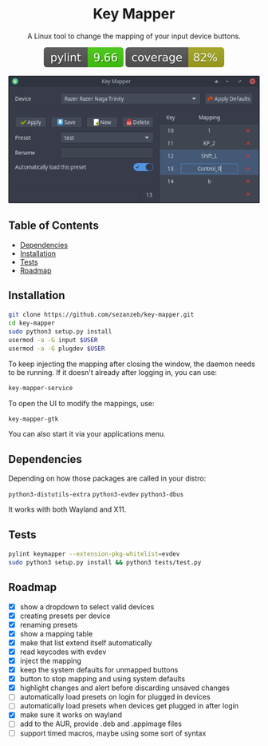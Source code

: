 <h1 align="center">Key Mapper</h1>

<p align="center">A Linux tool to change the mapping of your input device buttons.</p>

<p align="center"><img src="data/pylint.svg"/> <img src="data/coverage.svg"/></p>

<p align="center">
<img src="data/screenshot.png"/>
</p>

## Table of Contents

- [Dependencies](#Dependencies)
- [Installation](#Installation)
- [Tests](#Tests)
- [Roadmap](#Roadmap)

## Installation

```bash
git clone https://github.com/sezanzeb/key-mapper.git
cd key-mapper
sudo python3 setup.py install
usermod -a -G input $USER
usermod -a -G plugdev $USER
```

To keep injecting the mapping after closing the window, the daemon needs to
be running. If it doesn't already after logging in, you can use:

```bash
key-mapper-service
```

To open the UI to modify the mappings, use:

```bash
key-mapper-gtk
```

You can also start it via your applications menu.

## Dependencies

Depending on how those packages are called in your distro:

`python3-distutils-extra` `python3-evdev` `python3-dbus`

It works with both Wayland and X11.

## Tests

```bash
pylint keymapper --extension-pkg-whitelist=evdev
sudo python3 setup.py install && python3 tests/test.py
```

## Roadmap

- [x] show a dropdown to select valid devices
- [x] creating presets per device
- [x] renaming presets
- [x] show a mapping table
- [x] make that list extend itself automatically
- [x] read keycodes with evdev
- [x] inject the mapping
- [x] keep the system defaults for unmapped buttons
- [x] button to stop mapping and using system defaults
- [x] highlight changes and alert before discarding unsaved changes
- [ ] automatically load presets on login for plugged in devices
- [ ] automatically load presets when devices get plugged in after login
- [x] make sure it works on wayland
- [ ] add to the AUR, provide .deb and .appimage files
- [ ] support timed macros, maybe using some sort of syntax
